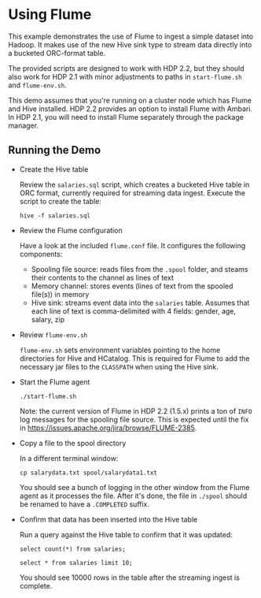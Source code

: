 Using Flume
===========

This example demonstrates the use of Flume to ingest a simple dataset into Hadoop. It makes use of the new Hive sink type to stream data directly into a bucketed ORC-format table.

The provided scripts are designed to work with HDP 2.2, but they should also work for HDP 2.1 with minor adjustments to paths in `start-flume.sh` and `flume-env.sh`.

This demo assumes that you're running on a cluster node which has Flume and Hive installed. HDP 2.2 provides an option to install Flume with Ambari. In HDP 2.1, you will need to install Flume separately through the package manager.

Running the Demo
----------------

- Create the Hive table
 
  Review the `salaries.sql` script, which creates a bucketed Hive table in ORC format, currently required for streaming data ingest. Execute the script to create the table:

  ```
  hive -f salaries.sql
  ```

- Review the Flume configuration

  Have a look at the included `flume.conf` file. It configures the following components:
  - Spooling file source: reads files from the `.spool` folder, and steams their contents to the channel as lines of text
  - Memory channel: stores events (lines of text from the spooled file(s)) in memory
  - Hive sink: streams event data into the `salaries` table. Assumes that each line of text is comma-delimited with 4 fields: gender, age, salary, zip

- Review `flume-env.sh`

  `flume-env.sh` sets environment variables pointing to the home directories for Hive and HCatalog. This is required for Flume to add the necessary jar files to the `CLASSPATH` when using the Hive sink.
  
- Start the Flume agent

  ```
  ./start-flume.sh
  ```

  Note: the current version of Flume in HDP 2.2 (1.5.x) prints a ton of `INFO` log messages for the spooling file source. This is expected until the fix in https://issues.apache.org/jira/browse/FLUME-2385.

- Copy a file to the spool directory

  In a different terminal window:

  ```
  cp salarydata.txt spool/salarydata1.txt
  ```

  You should see a bunch of logging in the other window from the Flume agent as it processes the file. After it's done, the file in `./spool` should be renamed to have a `.COMPLETED` suffix.

- Confirm that data has been inserted into the Hive table

  Run a query against the Hive table to confirm that it was updated:

  ```
  select count(*) from salaries;

  select * from salaries limit 10;
  ```

  You should see 10000 rows in the table after the streaming ingest is complete.


